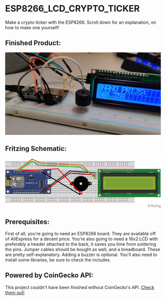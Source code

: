 # ESP8266_LCD_CRYPTO_TICKER
Make a crypto ticker with the ESP8266. Scroll down for an explanation, on how to make one yourself!

## Finished Product:
![Picture of the Ticker](ticker.jpg)

## Fritzing Schematic:
![Schematic of the Ticker](FRITZING_TICKER.png)

## Prerequisites:
First of all, you're going to need an ESP8266 board. They are available off of AliExpress for a decent price. You're also going to need a 16x2 LCD with preferably a header attached to the back, it saves you time from soldering the pins. Jumper cables should be bought as well, and a breadboard. These are pretty self-explanatory. Adding a buzzer is optional. You'll also need to install some libraries, be sure to check the includes.

## Powered by CoinGecko API:
This project couldn't have been finished without CoinGecko's API. [Check them out!](https://coingecko.com)
